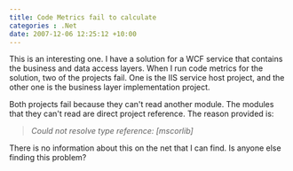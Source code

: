 ```yaml
---
title: Code Metrics fail to calculate
categories : .Net
date: 2007-12-06 12:25:12 +10:00
---
```


This is an interesting one. I have a solution for a WCF service that contains the business and data access layers. When I run code metrics for the solution, two of the projects fail. One is the IIS service host project, and the other one is the business layer implementation project. 

Both projects fail because they can't read another module. The modules that they can't read are direct project reference. The reason provided is:

> _Could not resolve type reference: [mscorlib]_

There is no information about this on the net that I can find. Is anyone else finding this problem?


